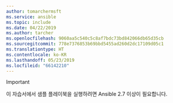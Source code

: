 ```yaml
---
author: tomarchermsft
ms.service: ansible
ms.topic: include
ms.date: 04/22/2019
ms.author: tarcher
ms.openlocfilehash: 9060aa5c540c5c8af7bdc73bd842066db65d35cb
ms.sourcegitcommit: 778e7376853b69bbd5455ad260d2dc17109d05c1
ms.translationtype: HT
ms.contentlocale: ko-KR
ms.lasthandoff: 05/23/2019
ms.locfileid: "66142210"
---
```

> [!Important]
> 이 자습서에서 샘플 플레이북을 실행하려면 Ansible 2.7 이상이 필요합니다.
